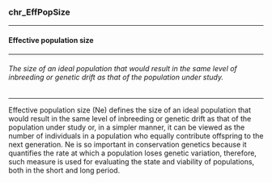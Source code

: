 ### chr_EffPopSize



------
#### Effective population size



------
###### The size of an ideal population that would result in the same level of inbreeding or genetic drift as that of the population under study.



------
Effective population size (Ne) defines the size of an ideal population that would result in the same level of inbreeding or genetic drift as that of the population under study or, in a simpler manner, it can be viewed as the number of individuals in a population who equally contribute offspring to the next generation. Ne is so important in conservation genetics because it quantifies the rate at which a population loses genetic variation, therefore, such measure is used for evaluating the state and viability of populations, both in the short and long period.